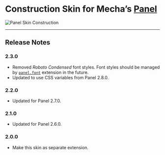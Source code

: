 Construction Skin for Mecha&rsquo;s [Panel](https://github.com/mecha-cms/x.panel)
=================================================================================

![Panel Skin Construction](https://user-images.githubusercontent.com/1669261/141486160-32b5a723-9c89-467a-8c99-bef659c27c55.png)

---

Release Notes
-------------

### 2.3.0

 - Removed _Roboto Condensed_ font styles. Font styles should be managed by [`panel.font`](https://github.com/mecha-cms/x.panel.font) extension in the future.
 - Updated to use CSS variables from Panel 2.8.0.

### 2.2.0

 - Updated for Panel 2.7.0.

### 2.1.0

 - Updated for Panel 2.6.0.

### 2.0.0

 - Make this skin as separate extension.